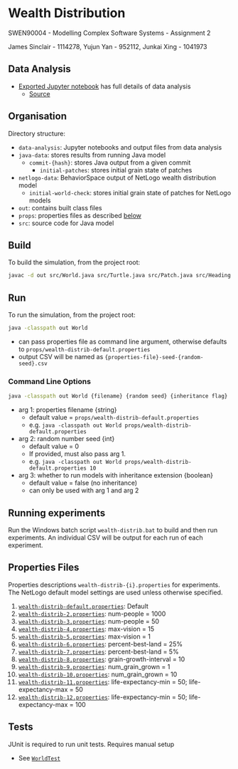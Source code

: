 # Wealth Distribution

SWEN90004 - Modelling Complex Software Systems - Assignment 2

James Sinclair - 1114278, Yujun Yan - 952112, Junkai Xing - 1041973

## Data Analysis

- [Exported Jupyter notebook](data-analysis/Wealth-Distribution.html) has full details of data analysis
  - [Source](data-analysis/Wealth-Distribution.ipynb)

## Organisation

Directory structure:

- `data-analysis`: Jupyter notebooks and output files from data analysis
- `java-data`: stores results from running Java model
  - `commit-{hash}`: stores Java output from a given commit
    -  `initial-patches`: stores initial grain state of patches
- `netlogo-data`: BehaviorSpace output of NetLogo wealth distribution model
    - `initial-world-check`: stores initial grain state of patches for NetLogo models
- `out`: contains built class files
- `props`: properties files as described [below](#properties-files)
- `src`: source code for Java model

## Build

To build the simulation,  from the project root:
```bash
javac -d out src/World.java src/Turtle.java src/Patch.java src/Heading.java --class-path=src
```

## Run

To run the simulation, from the project root:
```bash
java -classpath out World
```
- can pass properties file as command line argument, otherwise defaults
  to `props/wealth-distrib-default.properties`
- output CSV will be named as `{properties-file}-seed-{random-seed}.csv`

### Command Line Options

```bash
java -classpath out World {filename} {random seed} {inheritance flag}
```

- arg 1: properties filename {string}
  - default value = `props/wealth-distrib-default.properties`
  - e.g. `java -classpath out World props/wealth-distrib-default.properties`
- arg 2: random number seed {int}
  - default value = 0
  - If provided, must also pass arg 1.
  - e.g. `java -classpath out World props/wealth-distrib-default.properties 10`
- arg 3: whether to run models with inheritance extension {boolean}
  - default value = false (no inheritance)
  - can only be used with arg 1 and arg 2

## Running experiments

Run the Windows batch script `wealth-distrib.bat` to build and then run experiments.
An individual CSV will be output for each run of each experiment.

## Properties Files

Properties descriptions `wealth-distrib-{i}.properties` for experiments.
The NetLogo default model settings are used unless otherwise specified.

1. [`wealth-distrib-default.properties`](props/wealth-distrib-default.properties): Default
2. [`wealth-distrib-2.properties`](props/wealth-distrib-2.properties): num-people = 1000
3. [`wealth-distrib-3.properties`](props/wealth-distrib-3.properties): num-people = 50
4. [`wealth-distrib-4.properties`](props/wealth-distrib-4.properties): max-vision = 15
5. [`wealth-distrib-5.properties`](props/wealth-distrib-5.properties): max-vision = 1
6. [`wealth-distrib-6.properties`](props/wealth-distrib-6.properties): percent-best-land = 25%
7. [`wealth-distrib-7.properties`](props/wealth-distrib-7.properties): percent-best-land = 5%
8. [`wealth-distrib-8.properties`](props/wealth-distrib-8.properties): grain-growth-interval = 10
9. [`wealth-distrib-9.properties`](props/wealth-distrib-9.properties): num_grain_grown = 1
10. [ `wealth-distrib-10.properties`](props/wealth-distrib-10.properties): num_grain_grown = 10
11. [ `wealth-distrib-11.properties`](props/wealth-distrib-11.properties): life-expectancy-min = 50; life-expectancy-max = 50
12. [ `wealth-distrib-12.properties`](props/wealth-distrib-12.properties): life-expectancy-min = 50; life-expectancy-max = 100

## Tests

JUnit is required to run unit tests. Requires manual setup

- See [`WorldTest`](src/WorldTest.java)
